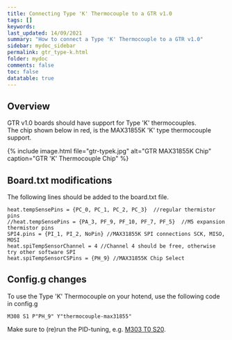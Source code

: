 ```yaml
---
title: Connecting Type 'K' Thermocouple to a GTR v1.0
tags: []
keywords: 
last_updated: 14/09/2021
summary: "How to connect a Type 'K' Thermocouple to a GTR v1.0"
sidebar: mydoc_sidebar
permalink: gtr_type-k.html
folder: mydoc
comments: false
toc: false
datatable: true
---
```


## Overview

GTR v1.0 boards should have support for Type 'K' thermocouples.  
The chip shown below in red, is the MAX31855K 'K' type thermocouple support.  

{% include image.html file="gtr-typek.jpg" alt="GTR MAX31855K Chip" caption="GTR 'K' Thermocouple Chip" %}

## Board.txt modifications

The following lines should be added to the board.txt file.

```
heat.tempSensePins = {PC_0, PC_1, PC_2, PC_3}  //regular thermistor pins
//heat.tempSensePins = {PA_3, PF_9, PF_10, PF_7, PF_5}  //M5 expansion thermistor pins
SPI4.pins = {PI_1, PI_2, NoPin} //MAX31855K SPI connections SCK, MISO, MOSI
heat.spiTempSensorChannel = 4 //Channel 4 should be free, otherwise try other software SPI
heat.spiTempSensorCSPins = {PH_9} //MAX31855K Chip Select
```

## Config.g changes

To use the Type 'K' Thermocouple on your hotend, use the following code in config.g

```
M308 S1 P"PH_9" Y"thermocouple-max31855"
```

Make sure to (re)run the PID-tuning, e.g. [M303 T0 S20](https://docs.duet3d.com/en/User_manual/Connecting_hardware/Heaters_tuning).
